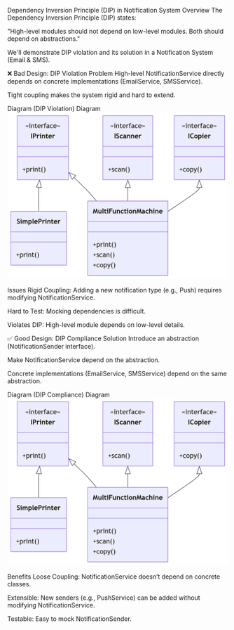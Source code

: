 Dependency Inversion Principle (DIP) in Notification System
Overview
The Dependency Inversion Principle (DIP) states:

"High-level modules should not depend on low-level modules. Both should depend on abstractions."

We'll demonstrate DIP violation and its solution in a Notification System (Email & SMS).

❌ Bad Design: DIP Violation
Problem
High-level NotificationService directly depends on concrete implementations (EmailService, SMSService).

Tight coupling makes the system rigid and hard to extend.

Diagram (DIP Violation)
Diagram
![ISP Violation](https://github.com/dhanshree-2000/Low-Level-Design/blob/main/SOILD%20Principle/I-%20Interface%20Segregation%20Principle/ISP.png)









Issues
Rigid Coupling: Adding a new notification type (e.g., Push) requires modifying NotificationService.

Hard to Test: Mocking dependencies is difficult.

Violates DIP: High-level module depends on low-level details.

✅ Good Design: DIP Compliance
Solution
Introduce an abstraction (NotificationSender interface).

Make NotificationService depend on the abstraction.

Concrete implementations (EmailService, SMSService) depend on the same abstraction.

Diagram (DIP Compliance)
Diagram
![ISP Violation](https://github.com/dhanshree-2000/Low-Level-Design/blob/main/SOILD%20Principle/I-%20Interface%20Segregation%20Principle/ISP.png)










Benefits
Loose Coupling: NotificationService doesn’t depend on concrete classes.

Extensible: New senders (e.g., PushService) can be added without modifying NotificationService.

Testable: Easy to mock NotificationSender.